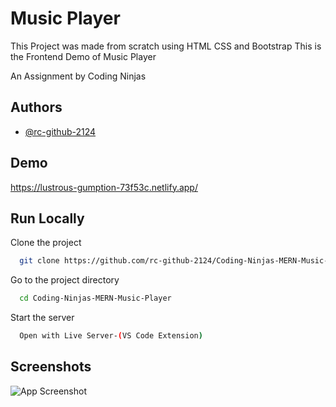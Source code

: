 
# Music Player 

This Project was made from scratch using HTML CSS and Bootstrap
This is the Frontend Demo of Music Player

An Assignment by Coding Ninjas 


## Authors

- [@rc-github-2124](https://www.github.com/rc-github-2124)


## Demo
https://lustrous-gumption-73f53c.netlify.app/

## Run Locally

Clone the project

```bash
  git clone https://github.com/rc-github-2124/Coding-Ninjas-MERN-Music-Player
```

Go to the project directory

```bash
  cd Coding-Ninjas-MERN-Music-Player
```



Start the server

```bash
  Open with Live Server-(VS Code Extension)
```


## Screenshots

![App Screenshot](https://snipboard.io/2jKy4Q.jpg)

